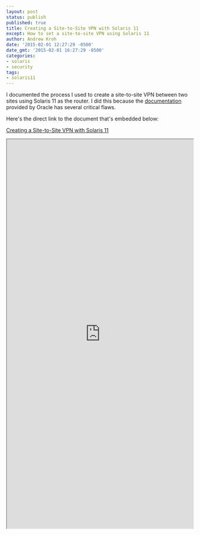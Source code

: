 ```yaml
---
layout: post
status: publish
published: true
title: Creating a Site-to-Site VPN with Solaris 11
except: How to set a site-to-site VPN using Solaris 11
author: Andrew Kroh
date: '2015-02-01 12:27:29 -0500'
date_gmt: '2015-02-01 16:27:29 -0500'
categories:
- solaris
- security
tags:
- solaris11
---
```

I documented the process I used to create a site-to-site VPN between two sites
using Solaris 11 as the router. I did this because the
[documentation](http://docs.oracle.com/cd/E23824_01/html/821-1453/ipsec-mgtasks-vpn-2.html)
provided by Oracle has several critical flaws.

Here's the direct link to the document that's embedded below:

[Creating a Site-to-Site VPN with Solaris
11](http://docs.oracle.com/cd/E23824_01/html/821-1453/ipsec-mgtasks-vpn-2.html)

<iframe style="width: 100%; height: 75em;" src="https://docs.google.com/document/d/1bi0vBoUYLVr2-mkANeFq5rjejxvrpGkIxPhAtgg8pys/pub?embedded=true"></iframe>
